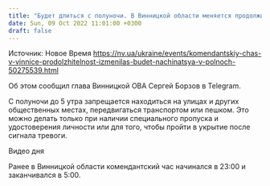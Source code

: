 ```yaml
---
title: "Будет длиться с полуночи. В Винницкой области меняется продолжительность комендантского часа"
date: Sun, 09 Oct 2022 11:01:00 +0300
draft: false
---
```

Источник: Новое Время https://nv.ua/ukraine/events/komendantskiy-chas-v-vinnice-prodolzhitelnost-izmenilas-budet-nachinatsya-v-polnoch-50275539.html


Об этом сообщил глава Винницкой ОВА Сергей Борзов в Telegram.

С полуночи до 5 утра запрещается находиться на улицах и других общественных местах, передвигаться транспортом или пешком. Это можно делать только при наличии специального пропуска и удостоверения личности или для того, чтобы пройти в укрытие после сигнала тревоги.

 Видео дня   

Ранее в Винницкой области комендантский час начинался в 23:00 и заканчивался в 5:00.
